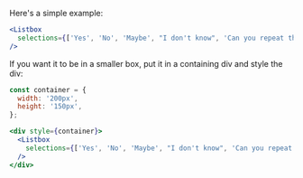 Here's a simple example:

```jsx
<Listbox
  selections={['Yes', 'No', 'Maybe', "I don't know", 'Can you repeat the question?']}
/>
```

If you want it to be in a smaller box, put it in a containing div and style the div:

```jsx
const container = {
  width: '200px',
  height: '150px',
};

<div style={container}>
  <Listbox
    selections={['Yes', 'No', 'Maybe', "I don't know", 'Can you repeat the question?']}
  />
</div>
```
